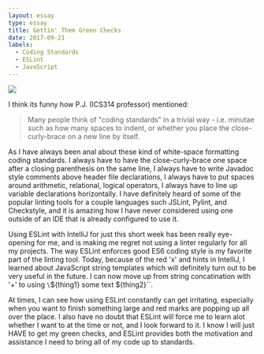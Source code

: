```yaml
---
layout: essay
type: essay
title: Gettin' Them Green Checks
date: 2017-09-21
labels:
  - Coding Standards
  - ESLint
  - JavaScript
---
```


<img class="ui medium right floated rounded image" src="https://i.pinimg.com/736x/73/b1/ff/73b1ff21d04ba50990f38e7685f72808--highlighters-cyanide-happiness.jpg">

I think its funny how P.J. (ICS314 professor) mentioned:
> Many people think of "coding standards" in a trivial way - i.e. minutae such as how many spaces to indent, or whether you place the close-curly-brace on a new line by itself.

As I have always been anal about these kind of white-space formatting coding standards. I always have to have the close-curly-brace one space after a closing parenthesis on the same line, I always have to write Javadoc style comments above header file declarations, I always have to put spaces around arithmetic, relational, logical operators, I always have to line up variable declarations horizontally. I have definitely heard of some of the popular linting tools for a couple languages such
JSLint, Pylint, and Checkstyle, and it is amazing how I have never considered using one outside of an IDE that is already configured to use it. 

Using ESLint with IntelliJ for just this short week has been really eye-opening for me, and is making me regret not using a linter regularly for all my projects. The way ESLint enforces good ES6 coding style is my favorite part of the linting tool. Today, because of the red 'x' and hints in IntelliJ, I learned about JavaScript string templates which will definitely turn out to be very useful in the future. I can now move up from string concatination with '+' to using `\`${thing1} some
text ${thing2}\``. 

At times, I can see how using ESLint constantly can get irritating, especially when you want to finish something large and red marks are popping up all over the place. I also have no doubt that ESLint will force me to learn alot whether I want to at the time or not, and I look forward to it. I know I will just HAVE to get my green checks, and ESLint provides both the motivation and assistance I need to bring all of my code up to standards.
